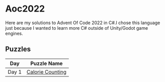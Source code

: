 # Aoc2022

Here are my solutions to Advent Of Code 2022 in C#.I chose this language just
because I wanted to learn more C# outside of Unity/Godot game engines.

## Puzzles

| Day   | Puzzle Name                                             |
|-------|---------------------------------------------------------|
| Day 1 | [Calorie Counting](https://adventofcode.com/2022/day/1) |
